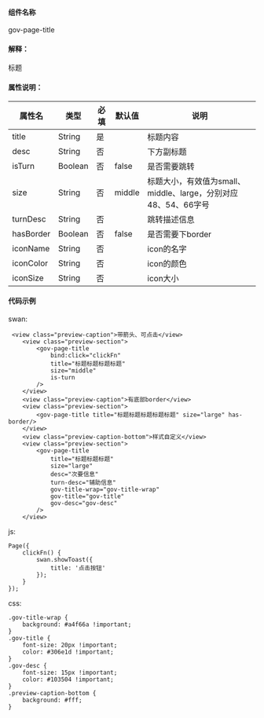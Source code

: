 #### 组件名称
gov-page-title

#### 解释：
标题

#### 属性说明：
|属性名 | 类型 | 必填 | 默认值 |说明 |
|---|---|---|---|---|
|title |String |是||标题内容|
|desc |String |否||下方副标题|
|isTurn |Boolean |否|false|是否需要跳转|
|size |String |否|middle|标题大小，有效值为small、middle、large，分别对应48、54、66字号|
|turnDesc |String |否||跳转描述信息|
|hasBorder |Boolean |否|false|是否需要下border|
|iconName |String |否||icon的名字|
|iconColor |String |否||icon的颜色|
|iconSize |String |否||icon大小|

#### 代码示例
swan:
```
 <view class="preview-caption">带箭头、可点击</view>
    <view class="preview-section">
        <gov-page-title
            bind:click="clickFn"
            title="标题标题标题标题"
            size="middle"
            is-turn
        />
    </view>
    <view class="preview-caption">有底部border</view>
    <view class="preview-section">
        <gov-page-title title="标题标题标题标题标题" size="large" has-border/>
    </view>
    <view class="preview-caption-bottom">样式自定义</view>
    <view class="preview-section">
        <gov-page-title
            title="标题标题标题"
            size="large"
            desc="次要信息"
            turn-desc="辅助信息"
            gov-title-wrap="gov-title-wrap"
            gov-title="gov-title"
            gov-desc="gov-desc"
        />
    </view>
```
js:
```
Page({
    clickFn() {
        swan.showToast({
            title: '点击按钮'
        });
    }
});

```
css:
```
.gov-title-wrap {
    background: #a4f66a !important;
}
.gov-title {
    font-size: 20px !important;
    color: #306e1d !important;
}
.gov-desc {
    font-size: 15px !important;
    color: #103504 !important;
}
.preview-caption-bottom {
    background: #fff;
}
```